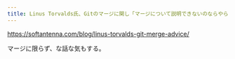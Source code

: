 ```yaml
---
title: Linus Torvalds氏、Gitのマージに関し「マージについて説明できないのならやらないほうがいい」ゴミだからとアドバイス | ソフトアンテナ
---
```


https://softantenna.com/blog/linus-torvalds-git-merge-advice/

マージに限らず、な話な気もする。

